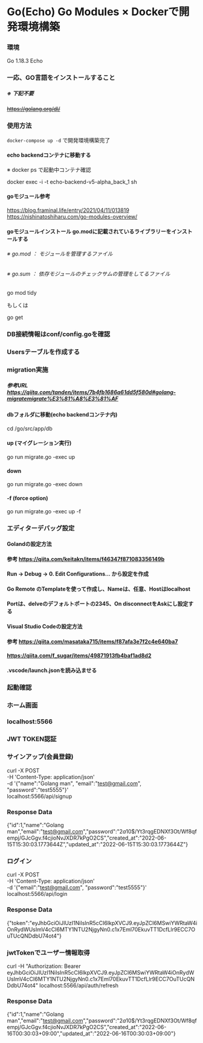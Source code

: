 # Go(Echo) Go Modules × Dockerで開発環境構築

### 環境
Go 1.18.3
Echo

### 一応、GO言語をインストールすること
##### ※ 下記不要
~~https://golang.org/dl/~~

### 使用方法
`docker-compose up -d` で開発環境構築完了

#### echo backendコンテナに移動する
※ docker ps で起動中コンテナ確認

docker exec -i -t echo-backend-v5-alpha_back_1 sh

#### goモジュール参考
https://blog.framinal.life/entry/2021/04/11/013819
https://nishinatoshiharu.com/go-modules-overview/

#### goモジュールインストール go.modに記載されているライブラリーをインストールする
###### ※ go.mod ： モジュールを管理するファイル
###### ※ go.sum ： 依存モジュールのチェックサムの管理をしてるファイル

go mod tidy

もしくは

go get

### DB接続情報はconf/config.goを確認
### Usersテーブルを作成する

### migration実施
##### 参考URL https://qiita.com/tanden/items/7b4fb1686a61dd5f580d#golang-migratemigrate%E3%81%A8%E3%81%AF

#### dbフォルダに移動(echo backendコンテナ内)
cd /go/src/app/db

#### up (マイグレーション実行)
go run migrate.go -exec up

#### down
go run migrate.go -exec down

#### -f (force option)
go run migrate.go -exec up -f

### エディターデバッグ設定

#### Golandの設定方法
#### 参考 https://qiita.com/keitakn/items/f46347f871083356149b
#### Run → Debug → 0. Edit Configurations... から設定を作成
#### Go Remote のTemplateを使って作成し、Nameは、任意、Hostはlocalhost
#### Portは、delveのデフォルトポートの2345、On disconnectをAskにし設定する

#### Visual Studio Codeの設定方法
#### 参考 https://qiita.com/masataka715/items/f87afa3e7f2c4e640ba7
#### https://qiita.com/f_sugar/items/49871913fb4baf1ad8d2
#### .vscode/launch.jsonを読み込ませる

### 起動確認

### ホーム画面
### localhost:5566

### JWT TOKEN認証

### サインアップ(会員登録)

curl -X POST \
-H 'Content-Type: application/json' \
-d '{"name":"Golang man", "email":"test@gmail.com", "password":"test5555"}' \
localhost:5566/api/signup

### Response Data

{"id":1,"name":"Golang man","email":"test@gmail.com","password":"$2a$10$/Yt3rqgEDNXf3Ot/Wf8qfempj/GJcGgv.f4cjioNvJXDR7kPgO2CS","created_at":"2022-06-15T15:30:03.1773644Z","updated_at":"2022-06-15T15:30:03.1773644Z"}

### ログイン

curl -X POST \
-H 'Content-Type: application/json' \
-d '{"email":"test@gmail.com", "password":"test5555"}' \
localhost:5566/api/login

### Response Data

{"token":"eyJhbGciOiJIUzI1NiIsInR5cCI6IkpXVCJ9.eyJpZCI6MSwiYWRtaW4iOnRydWUsImV4cCI6MTY1NTU2NjgyNn0.c1x7Eml70EkuvTT1DcfLlr9ECC7OuTUcQNDdbU74ot4"}

### jwtTokenでユーザー情報取得

curl -H "Authorization: Bearer eyJhbGciOiJIUzI1NiIsInR5cCI6IkpXVCJ9.eyJpZCI6MSwiYWRtaW4iOnRydWUsImV4cCI6MTY1NTU2NjgyNn0.c1x7Eml70EkuvTT1DcfLlr9ECC7OuTUcQNDdbU74ot4" localhost:5566/api/auth/refresh

### Response Data

{"id":1,"name":"Golang man","email":"test@gmail.com","password":"$2a$10$/Yt3rqgEDNXf3Ot/Wf8qfempj/GJcGgv.f4cjioNvJXDR7kPgO2CS","created_at":"2022-06-16T00:30:03+09:00","updated_at":"2022-06-16T00:30:03+09:00"}

